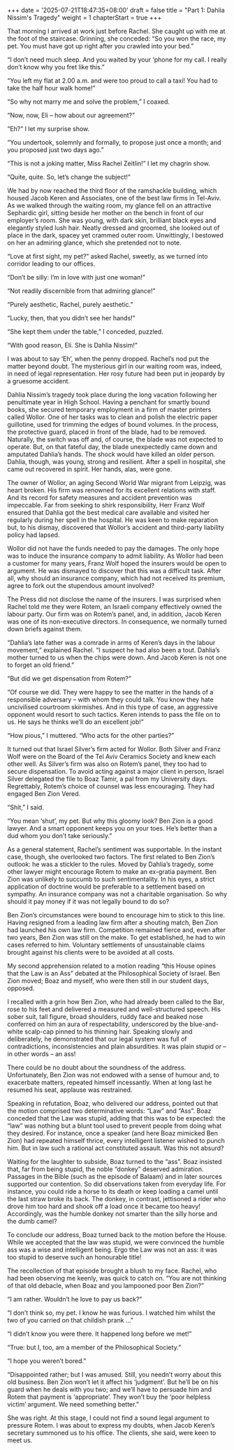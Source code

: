 +++
date = '2025-07-21T18:47:35+08:00'
draft = false
title = "Part 1: Dahlia Nissim's Tragedy"
weight = 1
chapterStart = true
+++

That morning I arrived at work just before Rachel. She caught up with me at the foot of the staircase.  Grinning, she conceded: “So you won the race, my pet. You must have got up right after you crawled into your bed.”

“I don’t need much sleep. And you waited by your ‘phone for my call. I really don’t know why you fret like this.”

“You left my flat at 2.00 a.m. and were too proud to call a taxi!  You had to take the half hour walk home!”

“So why not marry me and solve the problem,” I coaxed.

“Now, now, Eli – how about our agreement?”

“Eh?” I let my surprise show.

“You undertook, solemnly and formally, to propose just once a month; and you proposed just two days ago.”

“This is not a joking matter, Miss Rachel Zeitlin!” I let my chagrin show.

“Quite, quite. So, let’s change the subject!”



We had by now reached the third floor of the ramshackle building, which housed Jacob Keren and Associates, one of the best law firms in Tel-Aviv. As we walked through the waiting room, my glance fell on an attractive Sephardic girl, sitting beside her mother on the bench in front of our employer’s room. She was young, with dark skin, brilliant black eyes and elegantly styled lush hair. Neatly dressed and groomed, she looked out of place in the dark, spacey yet crammed outer room. Unwittingly, I bestowed on her an admiring glance, which she pretended not to note.



“Love at first sight, my pet?” asked Rachel, sweetly, as we turned into corridor leading to our offices.

“Don’t be silly: I’m in love with just one woman!”

“Not readily discernible from that admiring glance!”

“Purely aesthetic, Rachel, purely aesthetic.”

“Lucky, then, that you didn’t see her hands!”

“She kept them under the table,” I conceded, puzzled.

“With good reason, Eli. She is Dahlia Nissim!”



I was about to say ‘Eh’, when the penny dropped. Rachel’s nod put the matter beyond doubt. The mysterious girl in our waiting room was, indeed, in need of legal representation. Her rosy future had been put in jeopardy by a gruesome accident.



Dahlia Nissim’s tragedy took place during the long vacation following her penultimate year in High School. Having a penchant for smartly bound books, she secured temporary employment in a firm of master printers called Wollor. One of her tasks was to clean and polish the electric paper guillotine, used for trimming the edges of bound volumes. In the process, the protective guard, placed in front of the blade, had to be removed. Naturally, the switch was off and, of course, the blade was not expected to operate. But, on that fateful day, the blade unexpectedly came down and amputated Dahlia’s hands. The shock would have killed an older person. Dahlia, though, was young, strong and resilient. After a spell in hospital, she came out recovered in spirit. Her hands, alas, were gone.

The owner of Wollor, an aging Second World War migrant from Leipzig, was heart broken. His firm was renowned for its excellent relations with staff. And its record for safety measures and accident prevention was impeccable. Far from seeking to shirk responsibility, Herr Franz Wolf ensured that Dahlia got the best medical care available and visited her regularly during her spell in the hospital. He was keen to make reparation but, to his dismay, discovered that  Wollor’s accident and third-party liability policy had lapsed.

Wollor did not have the funds needed to pay the damages. The only hope was to induce the insurance company to admit liability. As Wollor had been a customer for many years,  Franz Wolf hoped the insurers would be open to argument. He was dismayed to discover that this was a difficult task. After all, why should an insurance company, which had not received its premium, agree to fork out the stupendous amount involved?

The Press did not disclose the name of the insurers. I was surprised when Rachel told me they were Rotem, an Israeli company effectively owned the labour party. Our firm was on Rotem’s panel, and, in addition, Jacob Keren was one of its non-executive directors. In consequence, we normally turned down briefs against them.



“Dahlia’s late father was a comrade in arms of Keren’s days in the labour movement,” explained Rachel. “I suspect he had also been a tout. Dahlia’s mother turned to us when the chips were down. And Jacob Keren is not one to forget an old friend.”

“But did we get dispensation from Rotem?”

“Of course we did. They were happy to see the matter in the hands of a responsible adversary – with whom they could talk. You know they hate uncivilised courtroom skirmishes. And in this type of case, an aggressive opponent would resort to such tactics. Keren intends to pass the file on to us. He says he thinks we’ll do an excellent job!”

“How pious,” I muttered. “Who acts for the other parties?”

It turned out that Israel Silver’s firm acted for Wollor. Both Silver and Franz Wolf were on the Board of the Tel Aviv Ceramics Society and knew each other well. As Silver’s firm was also on Rotem’s panel, they too had to secure dispensation. To avoid acting against a major client in person, Israel Silver delegated the file to Boaz Tamir, a pal from my University days. Regrettably, Rotem’s choice of counsel was less encouraging. They had engaged Ben Zion Vered. 

“Shit,” I said.

“You mean ‘shut’, my pet. But why this gloomy look? Ben Zion is a good lawyer. And a  smart opponent keeps you on your toes. He’s better than a dud whom you don’t take seriously.”



As a general statement, Rachel’s sentiment was supportable. In the instant case, though, she overlooked two factors. The first related to Ben Zion’s outlook: he was a stickler to the rules. Moved by Dahlia’s tragedy, some other lawyer might encourage Rotem to make an ex-gratia payment. Ben Zion was unlikely to succumb to such sentimentality. In his eyes, a strict application of doctrine would be preferable to a settlement based on sympathy. An insurance company was not a charitable organisation. So why should it pay money if it was not legally bound to do so?

Ben Zion’s circumstances were bound to encourage him to stick to this line. Having resigned from a leading law firm after a shouting match, Ben Zion had launched his own law firm. Competition remained fierce and, even after two years, Ben Zion was still on the make. To get established, he had to win cases referred to him. Voluntary settlements of unsustainable claims brought against his clients were to be avoided at all costs.

My second apprehension related to a motion reading “this House opines that the Law is an Ass” debated at the Philosophical Society of Israel. Ben Zion moved; Boaz and myself, who were then still in our student days, opposed.

I recalled with a grin how Ben Zion, who had already been called to the Bar, rose to his feet and delivered a measured and well-structured speech. His sober suit, tall figure, broad shoulders, ruddy face and beaked nose conferred on him an aura of respectability, underscored by the blue-and-white scalp-cap pinned to his thinning hair. Speaking slowly and deliberately, he demonstrated that our legal system was full of contradictions, inconsistencies and plain absurdities. It was plain stupid or – in other words – an ass!

There could be no doubt about the soundness of the address.  Unfortunately, Ben Zion was not endowed with a sense of humour and, to exacerbate matters, repeated himself incessantly. When at long last he resumed his seat, applause was restrained.

Speaking in refutation, Boaz, who delivered our address, pointed out that the motion comprised two determinative words: “Law” and “Ass”. Boaz conceded that the Law was stupid, adding that this was to be expected: the “law” was nothing but a blunt tool used to prevent people from doing what they desired. For instance, once a speaker (and here Boaz mimicked Ben Zion) had repeated himself thrice, every intelligent listener wished to punch him. But in law such a rational act constituted assault. Was this not absurd?

Waiting for the laughter to subside, Boaz turned to the “ass”. Boaz insisted that, far from being stupid, the noble “donkey” deserved admiration. Passages in the Bible (such as the episode of Balaam) and in later sources supported our contention. So did observations taken from everyday life. For instance, you could ride a horse to its death or keep loading a camel until the last straw broke its back. The donkey, in contrast, jettisoned a rider who drove him too hard and shook off a load once it became too heavy! Accordingly, was the humble donkey not smarter than the silly horse and the dumb camel?

To conclude our address, Boaz turned back to the motion before the House. While we accepted that the law was stupid, we were convinced the humble ass was a wise and intelligent being. Ergo the Law was not an ass: it was too stupid to deserve such an honourable title!



The recollection of that episode brought a blush to my face. Rachel, who had been observing me keenly, was quick to catch on. “You are not thinking of that old debacle, when Boaz and you lampooned poor Ben Zion?”

“I am rather. Wouldn’t he love to pay us back?”

“I don’t think so, my pet. I know he was furious. I watched him whilst the two of you carried on that childish prank …”

“I didn’t know you were there. It happened long before we met!”

“True: but I, too, am a member of the Philosophical Society.”

“I hope you weren’t bored.”

“Disappointed rather; but I was amused. Still, you needn’t worry about this old business. Ben Zion won’t let it affect his ‘judgment’. But he’ll be on his guard when he deals with you two; and we’ll have to persuade him and Rotem that payment is ‘appropriate’. They won’t buy the ‘poor helpless victim’ argument. We need something better.”



She was right. At this stage, I could not find a sound legal argument to pressure Rotem. I was about to express my doubts, when Jacob Keren’s secretary summoned us to his office. The clients, she said, were keen to meet us.